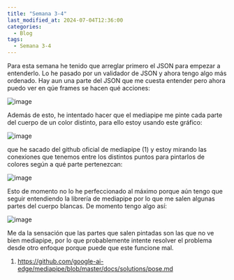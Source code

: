 ```yaml
---
title: "Semana 3-4"
last_modified_at: 2024-07-04T12:36:00
categories:
  - Blog
tags:
  - Semana 3-4
---
```


Para esta semana he tenido que arreglar primero el JSON para empezar a entenderlo. Lo he pasado por un validador
de JSON y ahora tengo algo más ordenado. Hay aun una parte del JSON que me cuesta entender pero ahora puedo ver
en qúe frames se hacen qué acciones:

![image](https://github.com/RoboticsLabURJC/2024-tfg-arantxa-garcia/assets/92941311/b6ad3e1c-07cb-43bc-9a26-928bf21d8bb0)

Además de esto, he intentado hacer que el mediapipe me pinte cada parte del cuerpo de un color distinto, para ello estoy
usando este gráfico:

![image](https://github.com/RoboticsLabURJC/2024-tfg-arantxa-garcia/assets/92941311/df2335a7-eaca-437e-9b3c-c6441498eac8)

que he sacado del github oficial de mediapipe (1) y estoy mirando las conexiones que tenemos entre los distintos puntos
para pintarlos de colores según a qué parte pertenezcan:

![image](https://github.com/RoboticsLabURJC/2024-tfg-arantxa-garcia/assets/92941311/9a2d178f-4a2c-46b1-a44e-50990037ff00)

Esto de momento no lo he perfeccionado al máximo porque aún tengo que seguir entendiendo la librería de mediapipe por lo 
que me salen algunas partes del cuerpo blancas. De momento tengo algo así:

![image](https://github.com/RoboticsLabURJC/2024-tfg-arantxa-garcia/assets/92941311/b81bb01b-d148-41e0-83f2-835f50547cdf)

Me da la sensación que las partes que salen pintadas son las que no ve bien mediapipe, por lo que probablemente intente 
resolver el problema desde otro enfoque porque puede que este funcione mal.

1. https://github.com/google-ai-edge/mediapipe/blob/master/docs/solutions/pose.md
